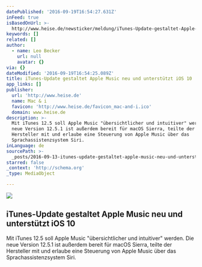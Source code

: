 ```yaml
---
datePublished: '2016-09-19T16:54:27.631Z'
inFeed: true
isBasedOnUrl: >-
  http://www.heise.de/newsticker/meldung/iTunes-Update-gestaltet-Apple-Music-neu-und-unterstuetzt-iOS-10-3320958.html
keywords: []
related: []
author:
  - name: Leo Becker
    url: null
    avatar: {}
via: {}
dateModified: '2016-09-19T16:54:25.089Z'
title: iTunes-Update gestaltet Apple Music neu und unterstützt iOS 10
app_links: []
publisher:
  url: 'http://www.heise.de'
  name: Mac & i
  favicon: 'http://www.heise.de/favicon_mac-and-i.ico'
  domain: www.heise.de
description: >-
  Mit iTunes 12.5 soll Apple Music "übersichtlicher und intuitiver" werden. Die
  neue Version 12.5.1 ist außerdem bereit für macOS Sierra, teilte der
  Hersteller mit und erlaube eine Steuerung von Apple Music über das
  Sprachassistenzsystem Siri.
inLanguage: de
sourcePath: >-
  _posts/2016-09-13-itunes-update-gestaltet-apple-music-neu-und-unterstutzt-ios.md
starred: false
_context: 'http://schema.org'
_type: MediaObject

---
```

<article style=""><img src="https://imgflo.herokuapp.com/graph/2b2431f8e7ba7b0/63ae133b0023b517c9ae19049efe3abd/noop.png?input=http%3A%2F%2Fwww.heise.de%2Fimgs%2F18%2F1%2F8%2F8%2F8%2F9%2F3%2F0%2FBildschirmfoto_2016-09-13_um_18-792f23edfeb726da.png" /><h1>iTunes-Update gestaltet Apple Music neu und unterstützt iOS 10</h1><p>Mit iTunes 12.5 soll Apple Music "übersichtlicher und intuitiver" werden. Die neue Version 12.5.1 ist außerdem bereit für macOS Sierra, teilte der Hersteller mit und erlaube eine Steuerung von Apple Music über das Sprachassistenzsystem Siri.</p></article>